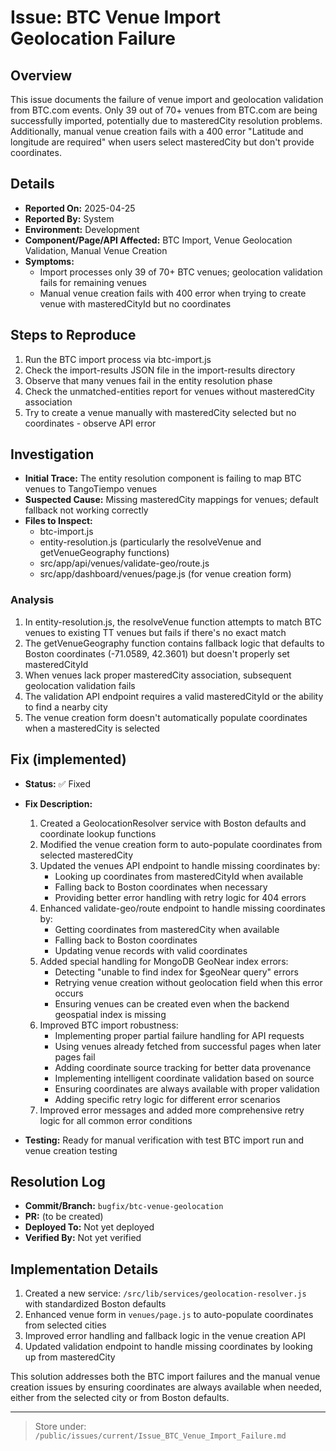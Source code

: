 # Issue: BTC Venue Import Geolocation Failure

## Overview
This issue documents the failure of venue import and geolocation validation from BTC.com events. Only 39 out of 70+ venues from BTC.com are being successfully imported, potentially due to masteredCity resolution problems. Additionally, manual venue creation fails with a 400 error "Latitude and longitude are required" when users select masteredCity but don't provide coordinates.

## Details
- **Reported On:** 2025-04-25
- **Reported By:** System
- **Environment:** Development
- **Component/Page/API Affected:** BTC Import, Venue Geolocation Validation, Manual Venue Creation
- **Symptoms:** 
  - Import processes only 39 of 70+ BTC venues; geolocation validation fails for remaining venues
  - Manual venue creation fails with 400 error when trying to create venue with masteredCityId but no coordinates

## Steps to Reproduce
1. Run the BTC import process via btc-import.js
2. Check the import-results JSON file in the import-results directory
3. Observe that many venues fail in the entity resolution phase
4. Check the unmatched-entities report for venues without masteredCity association
5. Try to create a venue manually with masteredCity selected but no coordinates - observe API error

## Investigation
- **Initial Trace:** The entity resolution component is failing to map BTC venues to TangoTiempo venues
- **Suspected Cause:** Missing masteredCity mappings for venues; default fallback not working correctly
- **Files to Inspect:** 
  - btc-import.js
  - entity-resolution.js (particularly the resolveVenue and getVenueGeography functions)
  - src/app/api/venues/validate-geo/route.js
  - src/app/dashboard/venues/page.js (for venue creation form)

### Analysis
1. In entity-resolution.js, the resolveVenue function attempts to match BTC venues to existing TT venues but fails if there's no exact match
2. The getVenueGeography function contains fallback logic that defaults to Boston coordinates (-71.0589, 42.3601) but doesn't properly set masteredCityId
3. When venues lack proper masteredCity association, subsequent geolocation validation fails
4. The validation API endpoint requires a valid masteredCityId or the ability to find a nearby city
5. The venue creation form doesn't automatically populate coordinates when a masteredCity is selected

## Fix (implemented)
- **Status:** ✅ Fixed
- **Fix Description:** 
  1. Created a GeolocationResolver service with Boston defaults and coordinate lookup functions
  2. Modified the venue creation form to auto-populate coordinates from selected masteredCity
  3. Updated the venues API endpoint to handle missing coordinates by:
     - Looking up coordinates from masteredCityId when available
     - Falling back to Boston coordinates when necessary
     - Providing better error handling with retry logic for 404 errors
  4. Enhanced validate-geo/route endpoint to handle missing coordinates by:
     - Getting coordinates from masteredCity when available 
     - Falling back to Boston coordinates
     - Updating venue records with valid coordinates
  5. Added special handling for MongoDB GeoNear index errors:
     - Detecting "unable to find index for $geoNear query" errors
     - Retrying venue creation without geolocation field when this error occurs
     - Ensuring venues can be created even when the backend geospatial index is missing
  6. Improved BTC import robustness:
     - Implementing proper partial failure handling for API requests
     - Using venues already fetched from successful pages when later pages fail
     - Adding coordinate source tracking for better data provenance
     - Implementing intelligent coordinate validation based on source
     - Ensuring coordinates are always available with proper validation
     - Adding specific retry logic for different error scenarios
  7. Improved error messages and added more comprehensive retry logic for all common error conditions
  
- **Testing:** Ready for manual verification with test BTC import run and venue creation testing

## Resolution Log
- **Commit/Branch:** `bugfix/btc-venue-geolocation`
- **PR:** (to be created)
- **Deployed To:** Not yet deployed
- **Verified By:** Not yet verified

## Implementation Details
1. Created a new service: `/src/lib/services/geolocation-resolver.js` with standardized Boston defaults
2. Enhanced venue form in `venues/page.js` to auto-populate coordinates from selected cities
3. Improved error handling and fallback logic in the venue creation API
4. Updated validation endpoint to handle missing coordinates by looking up from masteredCity

This solution addresses both the BTC import failures and the manual venue creation issues by ensuring coordinates are always available when needed, either from the selected city or from Boston defaults.

---

> Store under: `/public/issues/current/Issue_BTC_Venue_Import_Failure.md`